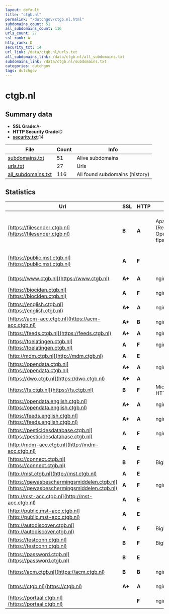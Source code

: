 ```yaml
---
layout: default
title: "ctgb.nl"
permalink: "/dutchgov/ctgb.nl.html"
subdomains_count: 51
all_subdomains_count: 116
urls_count: 27
ssl_rank: A-
http_rank: D
security_txt: 14
url_link: /data/ctgb.nl/urls.txt
all_subdomains_link: /data/ctgb.nl/all_subdomains.txt
subdomains_link: /data/ctgb.nl/subdomains.txt
categories: dutchgov
tags: dutchgov
---
```



# ctgb.nl
## Summary data


 - **SSL Grade**:A-
 - **HTTP Security Grade**:D
 - **[security.txt](https://www.digitaleoverheid.nl/nieuws/standaard-security-txt-nu-verplicht-voor-overheid/)**:14


| File       | Count | Info |
|------------|-------|------|
|[subdomains.txt](/DutchGovScope/data/ctgb.nl/subdomains.txt)|51|Alive subdomains|
|[urls.txt](/DutchGovScope/data/ctgb.nl/urls.txt)|27|Urls|
|[all_subdomains.txt](/DutchGovScope/data/ctgb.nl/all_subdomains.txt)|116|All found subdomains (history)|


## Statistics


| Url | SSL | HTTP | Server | Cookie | HSTS | CORS | CTO | CSP | XFO | XXP | RP |FP| Tech |Title |
|--------|-------|-------|------|------|------|------|------|------|------|------|------|------|------|------|
|[https://filesender.ctgb.nl](https://filesender.ctgb.nl)| **B**| **A**|Apache/2.4.34 (Red Hat) OpenSSL/1.0.2k-fips PHP/7.2.24|:o: |:white_check_mark: | | | :white_check_mark:| :white_check_mark: | :white_check_mark: | :white_check_mark: | |Apache HTTP Server:2.4.34 HSTS OpenSSL:1.0.2k PHP:7.2.24 Red Hat|CTGB FileSender|
|[https://public.mst.ctgb.nl](https://public.mst.ctgb.nl)| **A**| **F**||:white_check_mark: | | | | | | | :white_check_mark: | ||HTTP Status 404...|
|[https://www.ctgb.nl](https://www.ctgb.nl)| **A+**| **A**|nginx| |:white_check_mark: | | |:warning: | :white_check_mark: | :white_check_mark: | :white_check_mark: | |Bloomreach HSTS Nginx|Home | College v...|
|[https://biociden.ctgb.nl](https://biociden.ctgb.nl)| **A**| **F**|nginx|:white_check_mark: | | | |:warning: | | | :white_check_mark: | |Nginx|CTGB Toelatingen|
|[https://english.ctgb.nl](https://english.ctgb.nl)| **A+**| **A**|nginx| |:white_check_mark: | | |:warning: | :white_check_mark: | :white_check_mark: | :white_check_mark: | |Bloomreach HSTS Nginx|Home | Board for...|
|[https://acm-acc.ctgb.nl](https://acm-acc.ctgb.nl)| **A+**| **B**|nginx| |:white_check_mark: | | | | :white_check_mark: | | :white_check_mark: | |HSTS Java Nginx||
|[https://feeds.ctgb.nl](https://feeds.ctgb.nl)| **A+**| **A**|nginx| |:white_check_mark: | | | | :white_check_mark: | :white_check_mark: | :white_check_mark: | |HSTS Nginx||
|[https://toelatingen.ctgb.nl](https://toelatingen.ctgb.nl)| **A**| **F**|nginx|:white_check_mark: | | | |:warning: | | | :white_check_mark: | |Nginx|CTGB Toelatingen|
|[http://mdm.ctgb.nl](http://mdm.ctgb.nl)| **A**| **E**|| | | | | | | | :white_check_mark: | |||
|[https://opendata.ctgb.nl](https://opendata.ctgb.nl)| **A+**| **A**|nginx| |:white_check_mark: | | | | :white_check_mark: | :white_check_mark: | :white_check_mark: | |HSTS Nginx||
|[https://dwo.ctgb.nl](https://dwo.ctgb.nl)| **A+**| **A**|| |:white_check_mark: | | | | :white_check_mark: | :white_check_mark: | :white_check_mark: | :white_check_mark: |HSTS||
|[https://fs.ctgb.nl](https://fs.ctgb.nl)| **B**| **F**|Microsoft-HTTPAPI/2.0| | | | | | | | :white_check_mark: | |Microsoft HTTPAPI:2.0|Not Found|
|[https://opendata.english.ctgb.nl](https://opendata.english.ctgb.nl)| **A+**| **A**|nginx| |:white_check_mark: | | | | :white_check_mark: | :white_check_mark: | :white_check_mark: | |HSTS Nginx||
|[https://feeds.english.ctgb.nl](https://feeds.english.ctgb.nl)| **A+**| **A**|nginx| |:white_check_mark: | | | | :white_check_mark: | :white_check_mark: | :white_check_mark: | |HSTS Nginx||
|[https://pesticidesdatabase.ctgb.nl](https://pesticidesdatabase.ctgb.nl)| **A**| **F**|nginx|:white_check_mark: | | | |:warning: | | | :white_check_mark: | |Nginx|CTGB Toelatingen|
|[http://mdm-acc.ctgb.nl](http://mdm-acc.ctgb.nl)| **A**| **E**|| | | | | | | | :white_check_mark: | |||
|[https://connect.ctgb.nl](https://connect.ctgb.nl)| **B**| **F**|BigIP| | | | | | | | :white_check_mark: | |F5 BigIP||
|[http://mst.ctgb.nl](http://mst.ctgb.nl)| **A**| **E**|| | | | | | | | :white_check_mark: | |||
|[https://gewasbeschermingsmiddelen.ctgb.nl](https://gewasbeschermingsmiddelen.ctgb.nl)| **A**| **F**|nginx|:white_check_mark: | | | |:warning: | | | :white_check_mark: | |Nginx|CTGB Toelatingen|
|[http://mst-acc.ctgb.nl](http://mst-acc.ctgb.nl)| **A**| **E**|| | | | | | | | :white_check_mark: | |||
|[http://public.mst-acc.ctgb.nl](http://public.mst-acc.ctgb.nl)| **A**| **E**|| | | | | | | | :white_check_mark: | |||
|[http://autodiscover.ctgb.nl](http://autodiscover.ctgb.nl)| **A**| **F**|BigIP| | | | | | | | :white_check_mark: | |F5 BigIP||
|[https://testconn.ctgb.nl](https://testconn.ctgb.nl)| **B**| **F**|BigIP| | | | | | | | :white_check_mark: | |F5 BigIP||
|[https://password.ctgb.nl](https://password.ctgb.nl)| **B**| **E**|| | | | | | | | :white_check_mark: | |HSTS Java||
|[https://acm.ctgb.nl](https://acm.ctgb.nl)| **B**| **B**|nginx| |:white_check_mark: | | | | :white_check_mark: | | :white_check_mark: | |HSTS Java Nginx||
|[https://ctgb.nl](https://ctgb.nl)| **A+**| **A**|nginx| |:white_check_mark: | | |:warning: | :white_check_mark: | :white_check_mark: | :white_check_mark: | |HSTS Nginx|301 Moved Perman...|
|[https://portaal.ctgb.nl](https://portaal.ctgb.nl)| | **F**|nginx| | | | | | | | :white_check_mark: | |HSTS Java Nginx||

